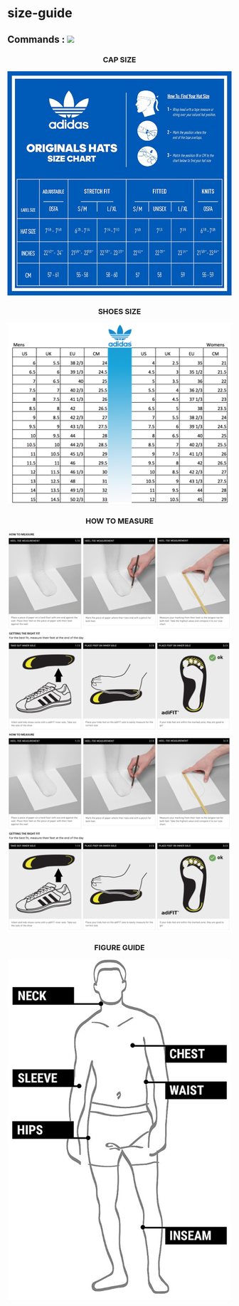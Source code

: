 # size-guide

## Commands : <img src="https://img.shields.io/static/v1?style=for-the-badge&logo=powershell&label=Shell&message=Bash%20Script&color=lightgray">

<h3 align="center">CAP SIZE</h3>
<p align="center">
<img src="https://raw.githubusercontent.com/kedairare/size-guide/main/size-cap.jpg">
   </p>
<p align="center">


<h3 align="center">SHOES SIZE</h3>
<p align="center">
<img src="https://raw.githubusercontent.com/kedairare/size-guide/main/KASUT.png">
   </p>
<p align="center">



<h3 align="center">HOW TO MEASURE</h3>
<p align="center">
<img src="https://raw.githubusercontent.com/kedairare/size-guide/main/Adidas-Kids-Footwear-2.png">
<img src="https://raw.githubusercontent.com/kedairare/size-guide/main/Adidas-Kids-Footwear-2.png">
   </p>
<p align="center">


<h3 align="center">FIGURE GUIDE</h3>
<p align="center">
<img src="https://raw.githubusercontent.com/kedairare/size-guide/main/Chart-Figure.jpg">
   </p>
<p align="center">
